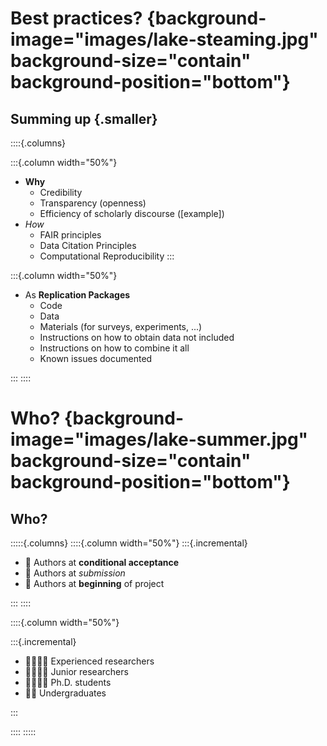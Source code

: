 # Best practices? {background-image="images/lake-steaming.jpg" background-size="contain" background-position="bottom"}

## Summing up {.smaller}

::::{.columns}

:::{.column width="50%"}

- **Why**
  - Credibility
  - Transparency (openness)
  - Efficiency of scholarly discourse ([example])
- *How*
  - FAIR principles
  - Data Citation Principles
  - Computational Reproducibility 
:::

:::{.column width="50%"}

- As **Replication Packages**
  - Code
  - Data
  - Materials (for surveys, experiments, ...)
  - Instructions on how to obtain data not included
  - Instructions on how to combine it all
  - Known issues documented

:::
::::


# Who? {background-image="images/lake-summer.jpg" background-size="contain" background-position="bottom"}

## Who?

:::::{.columns}
::::{.column width="50%"}
:::{.incremental}

- 🐇 Authors at **conditional acceptance** 
- 🐢 Authors at *submission*
- 🐁 Authors at **beginning** of project

:::
::::

::::{.column width="50%"}

:::{.incremental}

- 👴🏻👵🏽 Experienced researchers
- 👶🏽👶🏻 Junior researchers
- 👨‍🎓👩‍🎓 Ph.D. students
- 🧒👦 Undergraduates 

:::

::::
:::::


